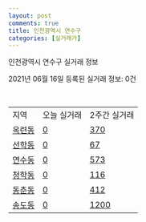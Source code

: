 ```yaml
---
layout: post
comments: true
title: 인천광역시 연수구
categories: [실거래가]
---
```


인천광역시 연수구 실거래 정보

2021년 06월 16일 등록된 실거래 정보: 0건

<script type="text/javascript">
  google.charts.load('current', {'packages':['corechart']});
  google.charts.setOnLoadCallback(drawChart);

  function drawChart() {
    var data = google.visualization.arrayToDataTable([['거래일', '매매', '전월세', '전매'], ['2021-03', 95, 257, 8], ['2021-04', 506, 466, 54], ['2021-05', 526, 535, 68], ['2021-06', 25, 110, 0], ['2021-02', 23, 65, 0]]);

    var options = {
      title: '최근 유형별 거래량 추이',
      legend: { position: 'bottom' }
    };

    var chart = new google.visualization.LineChart(document.getElementById('columnchart_material'));
    chart.draw(data, (options));
  }
</script>

<div id="columnchart_material" style="width: 450px; margin-left: -35px"></div>
<br>
<table class="sortable">
  <tr>
    <td>지역</td>
    <td>오늘 실거래</td>
    <td>2주간 실거래</td>
  </tr>

  
  <tr class="item">
    <td><a href="2818510100.html">옥련동</a></td>
    <td><a href="2818510100.html">0</a></td>
    <td><a href="2818510100.html">370</a></td>
  </tr>
    

  <tr class="item">
    <td><a href="2818510200.html">선학동</a></td>
    <td><a href="2818510200.html">0</a></td>
    <td><a href="2818510200.html">67</a></td>
  </tr>
    

  <tr class="item">
    <td><a href="2818510300.html">연수동</a></td>
    <td><a href="2818510300.html">0</a></td>
    <td><a href="2818510300.html">573</a></td>
  </tr>
    

  <tr class="item">
    <td><a href="2818510400.html">청학동</a></td>
    <td><a href="2818510400.html">0</a></td>
    <td><a href="2818510400.html">116</a></td>
  </tr>
    

  <tr class="item">
    <td><a href="2818510500.html">동춘동</a></td>
    <td><a href="2818510500.html">0</a></td>
    <td><a href="2818510500.html">412</a></td>
  </tr>
    

  <tr class="item">
    <td><a href="2818510600.html">송도동</a></td>
    <td><a href="2818510600.html">0</a></td>
    <td><a href="2818510600.html">1200</a></td>
  </tr>
    


</table>


    